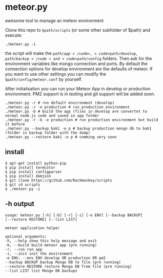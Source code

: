 meteor.py
=======

awesome tool to manage an meteor environment

Clone this repo to <code>$path/scripts</code> (or some other subfolder of $path) and execute:

```
./meteor.py -i
```

the script will make the <code>$path/app</code>, <code>$path/develop</code>, <code>$path/backup</code> and <code>$path/config</code> folders. Then ask for the environment variables like mongo connection and ports. By default the connection options for develop environment are the defaults of meteor. If you want to use other settings you can modify the <code>$path/config/meteor.conf</code> by yourself.

After initialisation you can run your Meteor App in develop or production environment. 
PM2 support is in testing and git support will be added soon.

```
./meteor.py -r # run default environment (develop)  
./meteor.py -r -e production # run production environment  
./meteor.py -b # build the app (files in develop are convertet to normal node.js code and saved in app folder  
./meteor.py -r -b -e production # run production environment but build it before
./meteor.py --backup bak1 -e p # backup production mongo db to bak1 (folder in backup folder with the dump)
./meteor.py --restore bak1 -e p # comming very soon
```

## install ##

```
$ apt-get install python-pip  
$ pip install termcolor  
$ pip install configparser  
$ pip install demjson 
$ git clone https://github.com/Rackmonkey/scripts
$ git cd scripts
$ ./meteor.py -i
```

## -h output ##

```
usage: meteor.py [-h] [-b] [-r] [-i] [-e ENV] [--backup BACKUP]
[--restore RESTORE] [--list LIST]
 
meteor application helper
 
optional arguments:
-h, --help show this help message and exit
-b, --build build meteor app (pre running)
-r, --run run app
-i, --init init the environment
-e ENV, --env ENV develop OR production OR pm2
--backup BACKUP backup Mongo DB to file (pre running)
--restore RESTORE restore Mongo DB from file (pre running)
--list LIST list Mongo DB backups
```